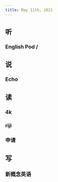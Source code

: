 ```yaml
---
title: May 11th, 2021
---
```


## 听
### English Pod /
## 说
### Echo
## 读
### 4k
### riji
### 申请
## 写
### 新概念英语
